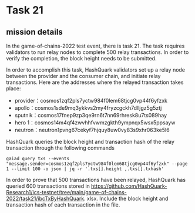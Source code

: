 # Task 21

## mission details
In the game-of-chains-2022 test event, there is task 21. The task requires validators to run relay nodes to complete 500 relay transactions. In order to verify the completion, the block height needs to be submitted.

In order to accomplish this task, HashQuark validators set up a relay node between the provider and the consumer chain, and initiate relay transactions. Here are the addresses where the relayed transaction takes place:
- provider：cosmos1zqf2pls7yctw984f0lem68tjcg0vp44f6yfzxk
- apollo：cosmos1sde9mq3ykkvs2my4fryzcgckh7dlljgz5g5ztj
- sputnik：cosmos17fnep9zp3qe9rn6t7nn69rhresk8u7ts089hay
- hero 1：cosmos14m4qf4zwvhhfvwmzgkth9ympnqx5wsx5ppsayw
- neutron：neutron1pvng67cekyf7hjquy8uw0vy83s9xhr063ke5l6

HashQuark queries the block height and transaction hash of the relay transaction through the following commands
```shell
gaiad query txs --events "message.sender=cosmos1zqf2pls7yctw984f0lem68tjcg0vp44f6yfzxk" --page 1 --limit 100 -o json | jq -r '.txs[].height ,.txs[].txhash'
```

In order to prove that 500 transactions have been relayed, HashQuark has queried 600 transactions stored in https://github.com/HashQuark-Research1/ics-testnet/tree/main/game-of-chains-2022/task21/ibcTxByHashQuark. xlsx. Include the block height and transaction hash of each transaction in the file.

